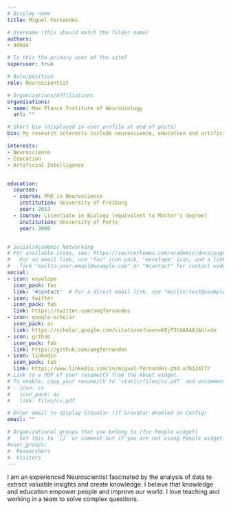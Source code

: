 ```yaml
---
# Display name
title: Miguel Fernandes

# Username (this should match the folder name)
authors:
- admin

# Is this the primary user of the site?
superuser: true

# Role/position
role: Neuroscientist

# Organizations/Affiliations
organizations:
- name: Max Planck Institute of Neurobiology
  url: ""

# Short bio (displayed in user profile at end of posts)
bio: My research interests include neuroscience, education and artificial intelligence.

interests:
- Neuroscience
- Education
- Artificial Intelligence


education:
  courses:
  - course: PhD in Neuroscience
    institution: University of Freiburg
    year: 2013
  - course: Licentiate in Biology (equivalent to Master's degree)
    institution: University of Porto
    year: 2008


# Social/Academic Networking
# For available icons, see: https://sourcethemes.com/academic/docs/page-builder/#icons
#   For an email link, use "fas" icon pack, "envelope" icon, and a link in the
#   form "mailto:your-email@example.com" or "#contact" for contact widget.
social:
- icon: envelope
  icon_pack: fas
  link: '#contact'  # For a direct email link, use "mailto:test@example.org".
- icon: twitter
  icon_pack: fab
  link: https://twitter.com/amgfernandes
- icon: google-scholar
  icon_pack: ai
  link: https://scholar.google.com/citations?user=K8jP3tUAAAAJ&hl=de
- icon: github
  icon_pack: fab
  link: https://github.com/amgfernandes
- icon: linkedin
  icon_pack: fab
  link: https://www.linkedin.com/in/miguel-fernandes-phd-a7b12477/
# Link to a PDF of your resume/CV from the About widget.
# To enable, copy your resume/CV to `static/files/cv.pdf` and uncomment the lines below.
# - icon: cv
#   icon_pack: ai
#   link: files/cv.pdf

# Enter email to display Gravatar (if Gravatar enabled in Config)
email: ""

# Organizational groups that you belong to (for People widget)
#   Set this to `[]` or comment out if you are not using People widget.
#user_groups:
#- Researchers
#- Visitors
---
```

<p style="text-align: left;">I am an experienced Neuroscientist fascinated by the analysis of data to extract valuable insights and create knowledge.
I believe that knowledge and education empower people and improve our world.
I love teaching and working in a team to solve complex questions.</p>
